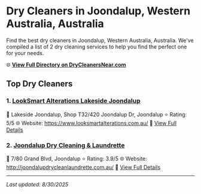 # Dry Cleaners in Joondalup, Western Australia, Australia

Find the best dry cleaners in Joondalup, Western Australia, Australia. We've compiled a list of 2 dry cleaning services to help you find the perfect one for your needs.

🌐 **[View Full Directory on DryCleanersNear.com](https://drycleanersnear.com/city/Australia/Western%20Australia/Joondalup)**

## Top Dry Cleaners

### 1. [LookSmart Alterations Lakeside Joondalup](https://drycleanersnear.com/dryCleaner/68ad16ad1d9ee695c92532cc/looksmart-alterations-lakeside-joondalup)
📍 Lakeside Joondalup, Shop T32/420 Joondalup Dr, Joondalup
⭐ Rating: 5/5
🌐 Website: https://www.looksmartalterations.com.au/
🔗 [View Full Details](https://drycleanersnear.com/dryCleaner/68ad16ad1d9ee695c92532cc/looksmart-alterations-lakeside-joondalup)

### 2. [Joondalup Dry Cleaning & Laundrette](https://drycleanersnear.com/dryCleaner/68ad16411d9ee695c9252ea8/joondalup-dry-cleaning-laundrette)
📍 7/80 Grand Blvd, Joondalup
⭐ Rating: 3.9/5
🌐 Website: http://joondalupdrycleanlaundrette.com.au/
🔗 [View Full Details](https://drycleanersnear.com/dryCleaner/68ad16411d9ee695c9252ea8/joondalup-dry-cleaning-laundrette)


---

*Last updated: 8/30/2025*
